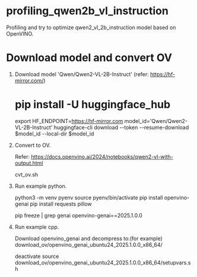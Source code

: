 # profiling_qwen2b_vl_instruction
Profiling and try to optimize qwen2_vl_2b_instruction model based on OpenVINO.

# Download model and convert OV

1. Download model 'Qwen/Qwen2-VL-2B-Instruct' (refer: https://hf-mirror.com/)

    # pip install -U huggingface_hub
    export HF_ENDPOINT=https://hf-mirror.com
    model_id='Qwen/Qwen2-VL-2B-Instruct'
    huggingface-cli download --token <your token> --resume-download $model_id --local-dir $model_id

2. Convert to OV.

    Refer: https://docs.openvino.ai/2024/notebooks/qwen2-vl-with-output.html

    cvt_ov.sh

3. Run example python.

    python3 -m venv pyenv
    source pyenv/bin/activate
    pip install openvino-genai
    pip install requests pillow

    pip freeze | grep genai
    openvino-genai==2025.1.0.0

4. Run example cpp.

    Download openvino_genai and decompress to:(for example)
    download_ov/openvino_genai_ubuntu24_2025.1.0.0_x86_64/

    deactivate
    source download_ov/openvino_genai_ubuntu24_2025.1.0.0_x86_64/setupvars.sh
    
    
